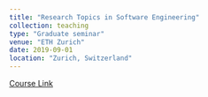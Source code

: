 ```yaml
---
title: "Research Topics in Software Engineering"
collection: teaching
type: "Graduate seminar"
venue: "ETH Zurich"
date: 2019-09-01
location: "Zurich, Switzerland"
---
```

[Course Link](http://people.inf.ethz.ch/markusp/teaching/263-2100-ETH-fall17/course.html)
